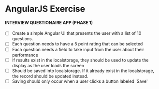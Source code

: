 # AngularJS Exercise

#### INTERVIEW QUESTIONAIRE APP (PHASE 1)
- [ ] Create a simple Angular UI that presents the user with a list of 10 questions.
- [ ] Each question needs to have a 5 point rating that can be selected
- [ ] Each question needs a field to take input from the user about their performance
- [ ] If results exist in the localstorage, they should be used to update the display as the user loads the screen
- [ ] Should be saved into localstorage. If it already exist in the localstorage, the record should be updated instead.
- [ ] Saving should only occur when a user clicks a button labeled 'Save'
